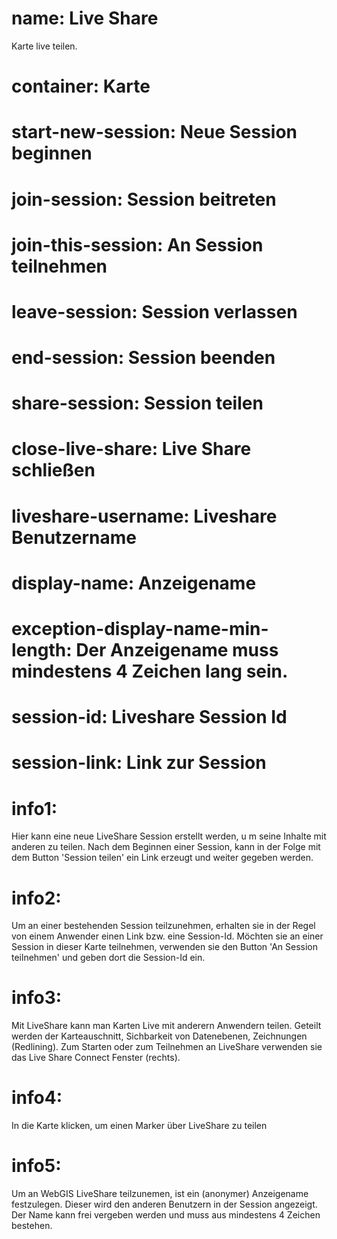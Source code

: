 ﻿# name: Live Share

Karte live teilen.

# container: Karte

# start-new-session: Neue Session beginnen

# join-session: Session beitreten

# join-this-session: An Session teilnehmen

# leave-session: Session verlassen

# end-session: Session beenden

# share-session: Session teilen

# close-live-share: Live Share schließen

# liveshare-username: Liveshare Benutzername

# display-name: Anzeigename

# exception-display-name-min-length: Der Anzeigename muss mindestens 4 Zeichen lang sein.

# session-id: Liveshare Session Id

# session-link: Link zur Session

# info1: 

Hier kann eine neue LiveShare Session erstellt werden, u
m seine Inhalte mit anderen zu teilen. Nach dem Beginnen einer Session, 
kann in der Folge mit dem Button 'Session teilen' ein Link erzeugt 
und weiter gegeben werden.

# info2:

Um an einer bestehenden Session teilzunehmen, 
erhalten sie in der Regel von einem Anwender einen Link bzw. 
eine Session-Id. Möchten sie an einer Session in dieser Karte teilnehmen, 
verwenden sie den Button 'An Session teilnehmen' und geben dort die Session-Id ein.

# info3:

Mit LiveShare kann man Karten Live mit anderern Anwendern teilen. 
Geteilt werden der Karteauschnitt, Sichbarkeit von Datenebenen, Zeichnungen (Redlining). 
Zum Starten oder zum Teilnehmen an LiveShare verwenden sie das Live Share Connect Fenster (rechts).

# info4:

In die Karte klicken, um einen Marker über LiveShare zu teilen

# info5:

Um an WebGIS LiveShare teilzunemen, ist ein (anonymer) Anzeigename festzulegen. 
Dieser wird den anderen Benutzern in der Session angezeigt. 
Der Name kann frei vergeben werden und muss aus mindestens 4 Zeichen bestehen.